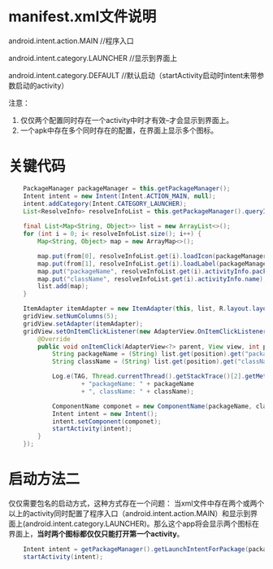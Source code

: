 
# manifest.xml文件说明
android.intent.action.MAIN	//程序入口

android.intent.category.LAUNCHER	//显示到界面上

android.intent.category.DEFAULT	//默认启动（startActivity启动时intent未带参数启动的activity）

注意：
1. 仅仅两个配置同时存在一个activity中时才有效–才会显示到界面上。
2. 一个apk中存在多个同时存在的配置，在界面上显示多个图标。


# 关键代码
```java
    PackageManager packageManager = this.getPackageManager();
    Intent intent = new Intent(Intent.ACTION_MAIN, null);
    intent.addCategory(Intent.CATEGORY_LAUNCHER);  
    List<ResolveInfo> resolveInfoList = this.getPackageManager().queryIntentActivities(intent, 0);
    
    final List<Map<String, Object>> list = new ArrayList<>();
    for (int i = 0; i< resolveInfoList.size(); i++) {
        Map<String, Object> map = new ArrayMap<>();

        map.put(from[0], resolveInfoList.get(i).loadIcon(packageManager)); //应用的图标
        map.put(from[1], resolveInfoList.get(i).loadLabel(packageManager).toString()); //应用的名称
        map.put("packageName", resolveInfoList.get(i).activityInfo.packageName); //应用的包名
        map.put("className", resolveInfoList.get(i).activityInfo.name); //应用的类名
        list.add(map);
    }

    ItemAdapter itemAdapter = new ItemAdapter(this, list, R.layout.layout_cell_item, from, to);
    gridView.setNumColumns(5);
    gridView.setAdapter(itemAdapter);
    gridView.setOnItemClickListener(new AdapterView.OnItemClickListener() {
        @Override
        public void onItemClick(AdapterView<?> parent, View view, int position, long id) {
            String packageName = (String) list.get(position).get("packageName");
            String className = (String) list.get(position).get("className");

            Log.e(TAG, Thread.currentThread().getStackTrace()[2].getMethodName()+"["+Thread.currentThread().getStackTrace()[2].getLineNumber()+"]"
                    + "packageName: " + packageName
                    + ", className: " + className);

            ComponentName componet = new ComponentName(packageName, className);
            Intent intent = new Intent();
            intent.setComponent(componet);
            startActivity(intent);
        }
    });
```

# 启动方法二
仅仅需要包名的启动方式，这种方式存在一个问题：
    当xml文件中存在两个或两个以上的activity同时配置了程序入口（android.intent.action.MAIN）和显示到界面上(android.intent.category.LAUNCHER)。那么这个app将会显示两个图标在界面上，**当时两个图标都仅仅只能打开第一个activity**。
```java
    Intent intent = getPackageManager().getLaunchIntentForPackage(packageName);
    startActivity(intent);
```